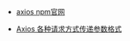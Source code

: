 - [axios npm官网](https://www.npmjs.com/package/axios)


- [Axios 各种请求方式传递参数格式](https://www.jianshu.com/p/53deecb09077)
